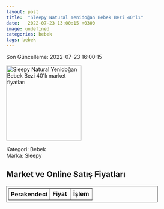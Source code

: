 ```yaml
---
layout: post
title:  "Sleepy Natural Yenidoğan Bebek Bezi 40'lı"
date:   2022-07-23 13:00:15 +0300
image: undefined
categories: bebek
tags: bebek
---
```


Son Güncelleme: 2022-07-23 16:00:15

<img src="undefined" width="200" alt="Sleepy Natural Yenidoğan Bebek Bezi 40'lı market fiyatları" />

Kategori: Bebek
<br />
Marka: Sleepy

<h2>Market ve Online Satış Fiyatları</h2>

<table border="1" style="padding: 5px;width:80%;">
  <tr>
    <td style="padding: 5px;"><strong>Perakendeci</strong></td>
    <td><strong>Fiyat</strong></td>
    <td><strong>İşlem</strong></td>
  </tr>
  
</table>
